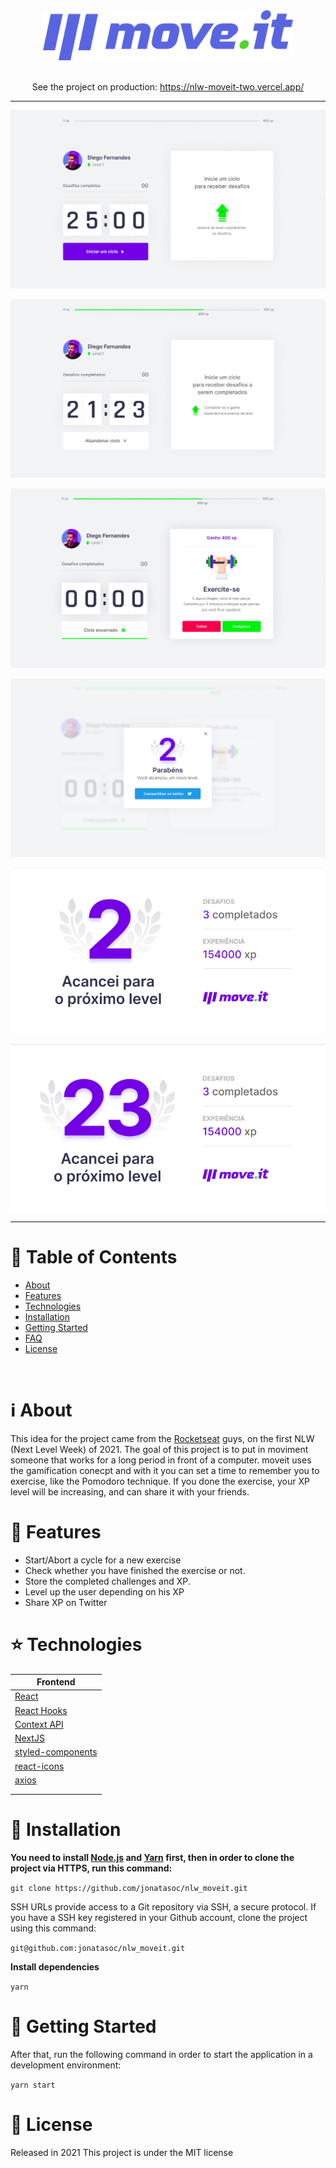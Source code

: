 <div align="center">
    <img alt="Moveit" title="Moveit" width="400" src="docs/logo-full.svg" />
    <br>
    <br>
</div>

<p align="center">
   See the project on production:
   <a href="https://nlw-moveit-two.vercel.app/">https://nlw-moveit-two.vercel.app/</a>
</p>

---

<p align="center">
   <img src="docs/moveit1.png" width="auto"/>
</p>
<p align="center">
   <img src="docs/moveit2.png" width="auto"/>
</p>
<p align="center">
   <img src="docs/moveit3.png" width="auto"/>
</p>
<p align="center">
   <img src="docs/moveit4.png" width="auto"/>
</p>
<p align="center">
   <img src="docs/moveit5.png" width="auto"/>
</p>
<p align="center">
   <img src="docs/moveit6.png" width="auto"/>
</p>

---

# :pushpin: Table of Contents

- [About](#information_source-about)
- [Features](#rocket-features)
- [Technologies](#star-technologies)
- [Installation](#construction_worker-installation)
- [Getting Started](#runner-getting-started)
- [FAQ](#postbox-faq)
- [License](#closed_book-license)

<br />

# :information_source: About

This idea for the project came from the [Rocketseat](https://rocketseat.com.br/) guys, on the first NLW (Next Level Week) of 2021.
The goal of this project is to put in moviment someone that works for a long period in front of a computer.
moveit uses the gamification conecpt and with it you can set a time to remember you to exercise, like the Pomodoro technique. If you done the exercise, your XP level will be increasing, and can share it with your friends.

# :rocket: Features

- Start/Abort a cycle for a new exercise
- Check whether you have finished the exercise or not.
- Store the completed challenges and XP.
- Level up the user depending on his XP
- Share XP on Twitter

# :star: Technologies

| Frontend                                                  |
| --------------------------------------------------------- |
| [React](https://reactjs.org/)                             |
| [React Hooks](https://reactjs.org/)                       |
| [Context API](https://reactjs.org/)                       |
| [NextJS](https://nextjs.org/)                             |
| [styled-components](https://styled-components.com/)       |
| [react-icons](https://react-icons.github.io/react-icons/) |
| [axios](https://github.com/axios/axios)                   |
|                                                           |
|                                                           |

# :construction_worker: Installation

**You need to install [Node.js](https://nodejs.org/en/download/) and [Yarn](https://yarnpkg.com/) first, then in order to clone the project via HTTPS, run this command:**

`git clone https://github.com/jonatasoc/nlw_moveit.git`

SSH URLs provide access to a Git repository via SSH, a secure protocol. If you have a SSH key registered in your Github account, clone the project using this command:

`git@github.com:jonatasoc/nlw_moveit.git`

**Install dependencies**

`yarn`

# :runner: Getting Started

After that, run the following command in order to start the application in a development environment:

`yarn start`

# :closed_book: License

Released in 2021
This project is under the MIT license
